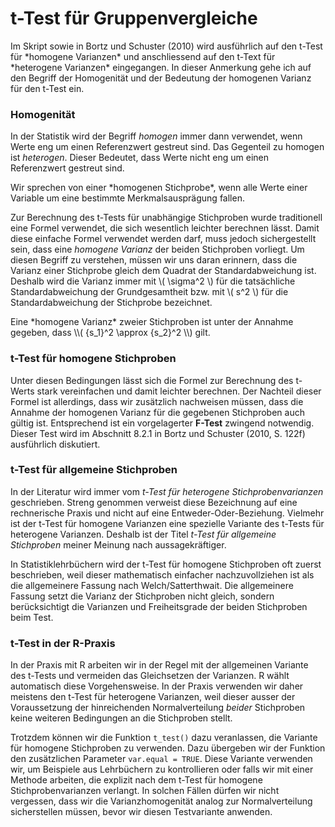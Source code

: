 # t-Test für Gruppenvergleiche


<div class="alert alert-info" markdown=1>
Im Skript sowie in Bortz und Schuster (2010) wird ausführlich auf den t-Test für *homogene Varianzen* und anschliessend auf den t-Text für *heterogene Varianzen* eingegangen. In dieser Anmerkung gehe ich auf den Begriff der Homogenität und der Bedeutung der homogenen Varianz für den t-Test ein.
</div>

### Homogenität

In der Statistik wird der Begriff *homogen* immer dann verwendet, wenn Werte eng um einen Referenzwert gestreut sind. Das Gegenteil zu homogen ist *heterogen*. Dieser Bedeutet, dass Werte nicht eng um einen Referenzwert gestreut sind. 

<div class="alert alert-primary" markdown=1>
Wir sprechen von einer *homogenen Stichprobe*, wenn alle Werte einer Variable um eine bestimmte Merkmalsausprägung fallen. 
</div>

Zur Berechnung des t-Tests für unabhängige Stichproben wurde traditionell eine Formel verwendet, die sich wesentlich leichter berechnen lässt. Damit diese einfache Formel verwendet werden darf, muss jedoch sichergestellt sein, dass eine *homogene Varianz* der beiden Stichproben vorliegt. Um diesen Begriff zu verstehen, müssen wir uns daran erinnern, dass die Varianz einer Stichprobe gleich dem Quadrat der Standardabweichung ist. Deshalb wird die Varianz immer mit \\( \sigma^2 \\) für die tatsächliche Standardabweichung der Grundgesamtheit bzw. mit \\( s^2 \\) für die Standardabweichung der Stichprobe bezeichnet. 

<div class="alert alert-primary" markdown=1>
Eine *homogene Varianz* zweier Stichproben ist unter der Annahme gegeben, dass \\( {s_1}^2 \approx {s_2}^2 \\) gilt. 
</div>

### t-Test für homogene Stichproben

Unter diesen Bedingungen lässt sich die Formel zur Berechnung des t-Werts stark vereinfachen und damit leichter berechnen. Der Nachteil dieser Formel ist allerdings, dass wir zusätzlich nachweisen müssen, dass die Annahme der homogenen Varianz für die gegebenen Stichproben auch gültig ist. Entsprechend ist ein vorgelagerter **F-Test** zwingend notwendig. Dieser Test wird im Abschnitt 8.2.1 in Bortz und Schuster (2010, S. 122f) ausführlich diskutiert.

### t-Test für allgemeine Stichproben

In der Literatur wird immer vom *t-Test für heterogene Stichprobenvarianzen* geschrieben. Streng genommen verweist diese Bezeichnung auf eine rechnerische Praxis und nicht auf eine Entweder-Oder-Beziehung. Vielmehr ist der t-Test für homogene Varianzen eine spezielle Variante des t-Tests für heterogene Varianzen. Deshalb ist der Titel *t-Test für allgemeine Stichproben* meiner Meinung nach aussagekräftiger. 

In Statistiklehrbüchern wird der t-Test für homogene Stichproben oft zuerst beschrieben, weil dieser mathematisch einfacher nachzuvollziehen ist als die allgemeinere Fassung nach Welch/Satterthwait. Die allgemeinere Fassung setzt die Varianz der Stichproben nicht gleich, sondern berücksichtigt die Varianzen und Freiheitsgrade der beiden Stichproben beim Test.

### t-Test in der R-Praxis

In der Praxis mit R arbeiten wir in der Regel mit der allgemeinen Variante des t-Tests und vermeiden das Gleichsetzen der Varianzen. R wählt automatisch diese Vorgehensweise. In der Praxis verwenden wir daher meistens den t-Test für heterogene Varianzen, weil dieser ausser der Voraussetzung der hinreichenden Normalverteilung *beider* Stichproben keine weiteren Bedingungen an die Stichproben stellt. 

Trotzdem können wir die Funktion `t_test()` dazu veranlassen, die Variante für homogene Stichproben zu verwenden. Dazu übergeben wir der Funktion den zusätzlichen Parameter `var.equal = TRUE`. Diese Variante verwenden wir, um Beispiele aus Lehrbüchern zu kontrollieren oder falls wir mit einer Methode arbeiten, die explizit nach dem t-Test für homogene Stichprobenvarianzen verlangt. In solchen Fällen dürfen wir nicht vergessen, dass wir die Varianzhomogenität analog zur Normalverteilung sicherstellen müssen, bevor wir diesen Testvariante anwenden. 

$$ $$